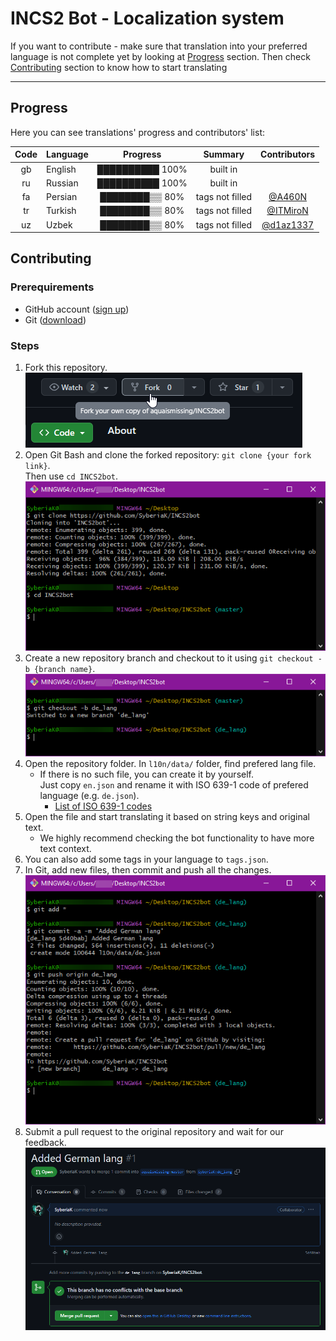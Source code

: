 # INCS2 Bot - Localization system

If you want to contribute - make sure that translation into your preferred language is not complete yet by looking at [Progress](#progress) section.
Then check [Contributing](#contributing) section to know how to start translating

---

## Progress

Here you can see translations' progress and contributors' list:

| Code | Language |    Progress     |     Summary      | Contributors |
|:----:|----------|:---------------:|:----------------:|:------------:|
|  gb  | English  | ██████████ 100% |     built in     |              |
|  ru  | Russian  | ██████████ 100% |     built in     |              |
|  fa  | Persian  | ████████▒▒ 80%  | tags not filled  |   [@A460N]   |
|  tr  | Turkish  | ████████▒▒ 80%  | tags not filled  |  [@ITMiroN]  |
|  uz  | Uzbek    | ████████▒▒ 80%  | tags not filled  | [@d1az1337]  |

## Contributing

### Prerequirements

- GitHub account ([sign up](https://github.com/signup))
- Git ([download](https://git-scm.com/))

### Steps

1. Fork this repository.
   \
   ![forking repository](../media/fork_repo.png)
2. Open Git Bash and clone the forked repository: `git clone {your fork link}`.
   \
   Then use `cd INCS2bot`.
   \
   ![cloning repository](../media/clone_repo.png)
3. Create a new repository branch and checkout to it using `git checkout -b {branch name}`.
   \
   ![creating branch](../media/create_branch.png)
4. Open the repository folder. In `l10n/data/` folder, find prefered lang file.
   - If there is no such file, you can create it by yourself.
     \
     Just copy `en.json` and rename it with ISO 639-1 code of prefered language (e.g. `de.json`).
      - [List of ISO 639-1 codes](https://en.wikipedia.org/wiki/List_of_ISO_639-1_codes)
5. Open the file and start translating it based on string keys and original text.
   - We highly recommend checking the bot functionality to have more text context.
6. You can also add some tags in your language to `tags.json`.
7. In Git, add new files, then commit and push all the changes.
   \
   ![commiting changes](../media/commit_changes.png)
8. Submit a pull request to the original repository and wait for our feedback.
   \
   ![submiting pull](../media/submit_pull_request.png)


[@A460N]: https://t.me/A460N
[@ITMiroN]: https://t.me/ITMiroN
[@d1az1337]: https://t.me/d1az1337